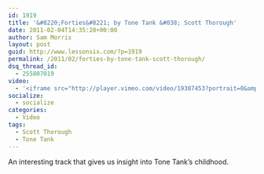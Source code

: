 ```yaml
---
id: 1919
title: '&#8220;Forties&#8221; by Tone Tank &#038; Scott Thorough'
date: 2011-02-04T14:35:28+00:00
author: Sam Morris
layout: post
guid: http://www.lessonsix.com/?p=1919
permalink: /2011/02/forties-by-tone-tank-scott-thorough/
dsq_thread_id:
  - 255807019
video:
  - '<iframe src="http://player.vimeo.com/video/19307453?portrait=0&amp;color=009aff" width="540" height="358" frameborder="0"></iframe>'
socialize:
  - socialize
categories:
  - Video
tags:
  - Scott Thorough
  - Tone Tank
---
```

An interesting track that gives us insight into Tone Tank&#8217;s childhood.